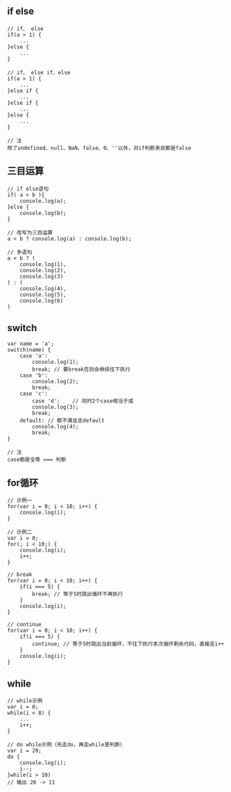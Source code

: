 ## if else
    
    // if、 else
    if(a > 1) {
        ...
    }else {
        ...
    }
    
    // if、 else if、else
    if(a > 1) {
        ...
    }else if {
        ...
    }else if {
        ...
    }else {
        ...
    }
    
    // 注
    除了undefined、null、NaN、false、0、''以外，对if判断来说都是false
    
## 三目运算

    // if else语句
    if( a < b ){
        console.log(a);
    }else {
        console.log(b);
    }
    
    // 改写为三目运算
    a < b ? console.log(a) : console.log(b);
    
    // 多语句
    a < b ? (
        console.log(1),
        console.log(2),
        console.log(3)
    ) : (
        console.log(4),
        console.log(5),
        console.log(6)
    )
    
## switch

    var name = 'a';
    switch(name) {
        case 'a':
            console.log(1);
            break; // 要break否则会继续往下执行
        case 'b':
            console.log(2);
            break;
        case 'c':
            case 'd':    // 同时2个case相当于或
            console.log(3);
            break;
        default: // 都不满足走default
            console.log(4); 
            break;
    }
    
    // 注
    case都是全等 === 判断
    
## for循环
    
    // 示例一
    for(var i = 0; i < 10; i++) {
        console.log(i);
    }
    
    // 示例二
    var i = 0;
    for(; i < 10;) {
        console.log(i);
        i++;
    }
    
    // break
    for(var i = 0; i < 10; i++) {
        if(i === 5) {
            break; // 等于5时跳出循环不再执行
        }
        console.log(i);
    }
    
    // continue
    for(var i = 0; i < 10; i++) {
        if(i === 5) {
            continue; // 等于5时跳出当前循环，不往下执行本次循环剩余代码，直接走i++
        }
        console.log(i);
    }
    
## while
    
    // while示例
    var i = 0;
    while(i < 8) {
        ...
        i++;
    }
    
    // do while示例（先走do，再走while里判断）
    var i = 20;  
    do {
        console.log(i);
        i--;
    }while(i > 10)
    // 输出 20 -> 11
    